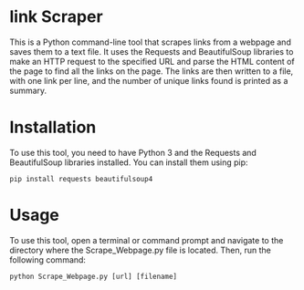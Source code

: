 # link Scraper

This is a Python command-line tool that scrapes links from a webpage and saves them to a text file. It uses the Requests and BeautifulSoup libraries to make an HTTP request to the specified URL and parse the HTML content of the page to find all the links on the page. The links are then written to a file, with one link per line, and the number of unique links found is printed as a summary.

# Installation
To use this tool, you need to have Python 3 and the Requests and BeautifulSoup libraries installed. You can install them using pip:

```
pip install requests beautifulsoup4
```

# Usage
To use this tool, open a terminal or command prompt and navigate to the directory where the Scrape_Webpage.py file is located. Then, run the following command:

```
python Scrape_Webpage.py [url] [filename]
```
